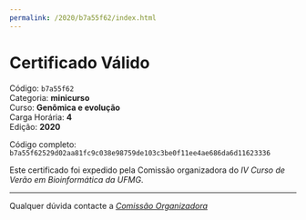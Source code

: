 ```yaml
---
permalink: /2020/b7a55f62/index.html
---
```


# Certificado Válido

Código: `b7a55f62`<br>
Categoria: **minicurso**<br>
Curso: **Genômica e evolução**<br>
Carga Horária: **4**<br>
Edição: **2020**<br>


Código completo: `b7a55f62529d02aa81fc9c038e98759de103c3be0f11ee4ae686da6d11623336`


Este certificado foi expedido pela Comissão organizadora do *IV Curso de Verão em Bioinformática da UFMG*.

----

Qualquer dúvida contacte a [_Comissão Organizadora_](<mailto:cursobioinfoufmg@gmail.com$subject=[Certificados]>)

